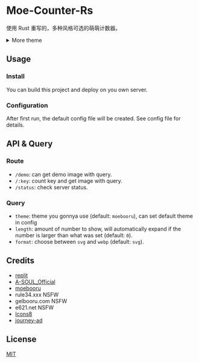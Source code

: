 # Moe-Counter-Rs

使用 Rust 重写的，多种风格可选的萌萌计数器。

<details>
<summary>More theme</summary>

##### asoul

![asoul](https://count.yurzi.net/demo?theme=asoul&format=png)

##### moebooru

![moebooru](https://count.yurzi.net/demo?theme=moebooru&format=png)

##### rule34

![Rule34](https://count.yurzi.net/demo?theme=rule34&format=png)

##### gelbooru

![Gelbooru](https://count.yurzi.net/demo?theme=gelbooru&format=png)

##### e621

![e621](https://count.yurzi.net/demo?theme=e621&format=png)

</details>

## Usage

### Install

You can build this project and deploy on you own server.

### Configuration

After first run, the default config file will be created. See config file for details.

## API & Query

### Route

- `/demo`: can get demo image with query.
- `/:key`: count key and get image with query.
- `/status`: check server status.

### Query

- `theme`: theme you gonnya use (default: `moebooru`), can set default theme in config
- `length`: amount of number to show, will automatically expand if the number is larger than what was set (default: `0`).
- `format`: choose between `svg` and `webp` (default: `svg`).

## Credits

- [replit](https://replit.com/)
- [A-SOUL_Official](https://space.bilibili.com/703007996)
- [moebooru](https://github.com/moebooru/moebooru)
- rule34.xxx NSFW
- gelbooru.com NSFW
- e621.net NSFW
- [Icons8](https://icons8.com/icons/set/star)
- [journey-ad](https://github.com/journey-ad/)

## License

[MIT](LICENSE)
